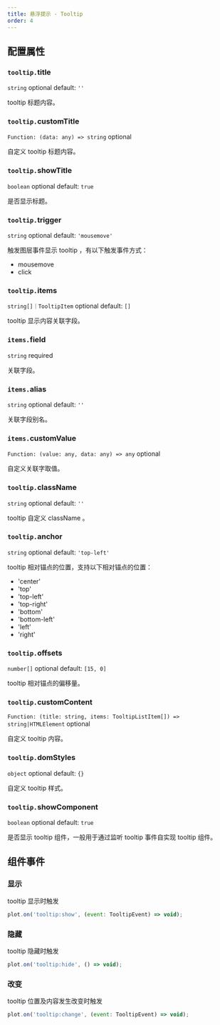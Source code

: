 ```yaml
---
title: 悬浮提示 - Tooltip
order: 4
---
```


## 配置属性

### `tooltip.`title

`string` optional default: `''`

tooltip 标题内容。

### `tooltip.`customTitle

`Function: (data: any) => string` optional

自定义 tooltip 标题内容。

### `tooltip.`showTitle

`boolean` optional default: `true`

是否显示标题。

### `tooltip.`trigger

`string` optional default: `'mousemove'`

触发图层事件显示 tooltip ，有以下触发事件方式：

- mousemove
- click

### `tooltip.`items

`string[]｜TooltipItem` optional default: `[]`

tooltip 显示内容关联字段。

### `items.`field

`string` required

关联字段。

### `items.`alias

`string` optional default: `''`

关联字段别名。

### `items.`customValue

`Function: (value: any, data: any) => any` optional

自定义关联字取值。

### `tooltip.`className

`string` optional default: `''`

tooltip 自定义 className 。

### `tooltip.`anchor

`string` optional default: `'top-left'`

tooltip 相对锚点的位置，支持以下相对锚点的位置：

- 'center'
- 'top'
- 'top-left'
- 'top-right'
- 'bottom'
- 'bottom-left'
- 'left'
- 'right'

### `tooltip.`offsets

`number[]` optional default: `[15, 0]`

tooltip 相对锚点的偏移量。

### `tooltip.`customContent

`Function: (title: string, items: TooltipListItem[]) => string|HTMLElement` optional

自定义 tooltip 内容。

### `tooltip.`domStyles

`object` optional default: `{}`

自定义 tooltip 样式。

### `tooltip.`showComponent

`boolean` optional default: `true`

是否显示 tooltip 组件，一般用于通过监听 tooltip 事件自实现 tooltip 组件。

## 组件事件

### 显示

tooltip 显示时触发

```js
plot.on('tooltip:show', (event: TooltipEvent) => void);
```

### 隐藏

tooltip 隐藏时触发

```js
plot.on('tooltip:hide', () => void);
```

### 改变

tooltip 位置及内容发生改变时触发

```js
plot.on('tooltip:change', (event: TooltipEvent) => void);
```
